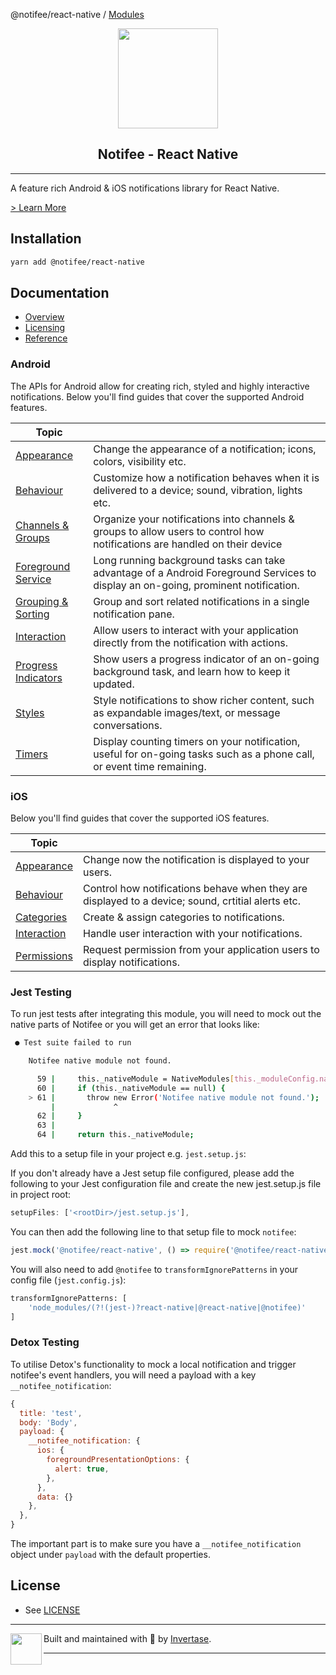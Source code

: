 @notifee/react-native / [Modules](modules.md)

<p align="center">
  <a href="https://notifee.app">
    <img width="160px" src="https://notifee.app/logo-icon.png"><br/>
  </a>
  <h2 align="center">Notifee - React Native</h2>
</p>

---

A feature rich Android & iOS notifications library for React Native.

[> Learn More](https://notifee.app/)

## Installation

```bash
yarn add @notifee/react-native
```

## Documentation

- [Overview](https://notifee.app/react-native/docs/overview)
- [Licensing](https://notifee.app/react-native/docs/license-keys)
- [Reference](https://notifee.app/react-native/reference)

### Android

The APIs for Android allow for creating rich, styled and highly interactive notifications. Below you'll find guides that cover the supported Android features.

| Topic                                                                                    |                                                                                                                                   |
| ---------------------------------------------------------------------------------------- | --------------------------------------------------------------------------------------------------------------------------------- |
| [Appearance](https://notifee.app/react-native/docs/android/appearance)                   | Change the appearance of a notification; icons, colors, visibility etc.                                                           |
| [Behaviour](https://notifee.app/react-native/docs/android/behaviour)                     | Customize how a notification behaves when it is delivered to a device; sound, vibration, lights etc.                              |
| [Channels & Groups](https://notifee.app/react-native/docs/android/channels)              | Organize your notifications into channels & groups to allow users to control how notifications are handled on their device        |
| [Foreground Service](https://notifee.app/react-native/docs/android/foreground-service)   | Long running background tasks can take advantage of a Android Foreground Services to display an on-going, prominent notification. |
| [Grouping & Sorting](https://notifee.app/react-native/docs/android/grouping-and-sorting) | Group and sort related notifications in a single notification pane.                                                               |
| [Interaction](https://notifee.app/react-native/docs/android/interaction)                 | Allow users to interact with your application directly from the notification with actions.                                        |
| [Progress Indicators](https://notifee.app/react-native/docs/android/progress-indicators) | Show users a progress indicator of an on-going background task, and learn how to keep it updated.                                 |
| [Styles](https://notifee.app/react-native/docs/android/styles)                           | Style notifications to show richer content, such as expandable images/text, or message conversations.                             |
| [Timers](https://notifee.app/react-native/docs/android/timers)                           | Display counting timers on your notification, useful for on-going tasks such as a phone call, or event time remaining.            |

### iOS

Below you'll find guides that cover the supported iOS features.

| Topic                                                             |                                                                          |
| ----------------------------------------------------------------- | ------------------------------------------------------------------------ |
| [Appearance](https://notifee.app/react-native/docs/ios/appearance)           | Change now the notification is displayed to your users.       |
| [Behaviour](https://notifee.app/react-native/docs/ios/behaviour)            | Control how notifications behave when they are displayed to a device; sound, crtitial alerts etc.  |
| [Categories](https://notifee.app/react-native/docs/ios/categories) | Create & assign categories to notifications.          |
| [Interaction](https://notifee.app/react-native/docs/ios/interaction)                 | Handle user interaction with your notifications. |                                                    |
| [Permissions](https://notifee.app/react-native/docs/ios/permissions)                 | Request permission from your application users to display notifications. |                                                    |

### Jest Testing

To run jest tests after integrating this module, you will need to mock out the native parts of Notifee or you will get an error that looks like:

```bash
 ● Test suite failed to run

    Notifee native module not found.

      59 |     this._nativeModule = NativeModules[this._moduleConfig.nativeModuleName];
      60 |     if (this._nativeModule == null) {
    > 61 |       throw new Error('Notifee native module not found.');
         |             ^
      62 |     }
      63 |
      64 |     return this._nativeModule;
```

Add this to a setup file in your project e.g. `jest.setup.js`:

If you don't already have a Jest setup file configured, please add the following to your Jest configuration file and create the new jest.setup.js file in project root:

```js
setupFiles: ['<rootDir>/jest.setup.js'],
```

You can then add the following line to that setup file to mock `notifee`:

```js
jest.mock('@notifee/react-native', () => require('@notifee/react-native/jest-mock'))
```

You will also need to add `@notifee` to `transformIgnorePatterns` in your config file (`jest.config.js`):

```bash
transformIgnorePatterns: [
    'node_modules/(?!(jest-)?react-native|@react-native|@notifee)'
]
```

### Detox Testing

To utilise Detox's functionality to mock a local notification and trigger notifee's event handlers, you will need a payload with a key `__notifee_notification`:

```js
{
  title: 'test',
  body: 'Body',
  payload: {
    __notifee_notification: {
      ios: {
        foregroundPresentationOptions: {
          alert: true,
        },
      },
      data: {}
    },
  },
}
```

The important part is to make sure you have a `__notifee_notification` object under `payload` with the default properties.

## License

- See [LICENSE](/LICENSE)

---

<p>
  <img align="left" width="50px" src="https://static.invertase.io/assets/invertase-logo-small.png">
  <p align="left">
    Built and maintained with 💛 by <a href="https://invertase.io">Invertase</a>.
  </p>
</p>

---
